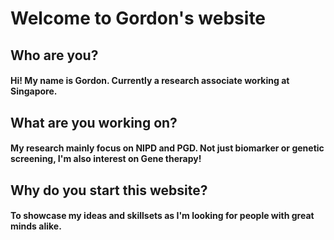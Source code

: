 # Welcome to Gordon's website
## Who are you?
#### Hi! My name is Gordon. Currently a research associate working at Singapore.
## What are you working on?
#### My research mainly focus on NIPD and PGD. Not just biomarker or genetic screening, I'm also interest on Gene therapy!
## Why do you start this website?
#### To showcase my ideas and skillsets as I'm looking for people with great minds alike.

